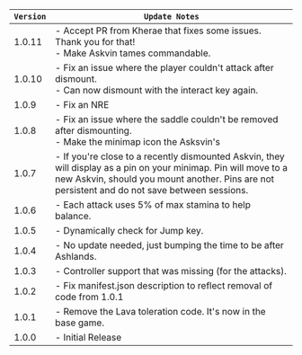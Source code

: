 | `Version` | `Update Notes`                                                                                                                                                                                                    |
|-----------|-------------------------------------------------------------------------------------------------------------------------------------------------------------------------------------------------------------------|
| 1.0.11    | - Accept PR from Kherae that fixes some issues. Thank you for that!<br/> - Make Askvin tames commandable.                                                                                                         |
| 1.0.10    | - Fix an issue where the player couldn't attack after dismount.<br/> - Can now dismount with the interact key again.                                                                                              |
| 1.0.9     | - Fix an NRE                                                                                                                                                                                                      |
| 1.0.8     | - Fix an issue where the saddle couldn't be removed after dismounting.  <br/> - Make the minimap icon the Asksvin's                                                                                               |
| 1.0.7     | - If you're close to a recently dismounted Askvin, they will display as a pin on your minimap. Pin will move to a new Askvin, should you mount another. Pins are not persistent and do not save between sessions. |
| 1.0.6     | - Each attack uses 5% of max stamina to help balance.                                                                                                                                                             |
| 1.0.5     | - Dynamically check for Jump key.                                                                                                                                                                                 |
| 1.0.4     | - No update needed, just bumping the time to be after Ashlands.                                                                                                                                                   |
| 1.0.3     | - Controller support that was missing (for the attacks).                                                                                                                                                          |
| 1.0.2     | - Fix manifest.json description to reflect removal of code from 1.0.1                                                                                                                                             |
| 1.0.1     | - Remove the Lava toleration code. It's now in the base game.                                                                                                                                                     |
| 1.0.0     | - Initial Release                                                                                                                                                                                                 |